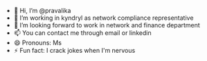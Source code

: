 - 👋 Hi, I’m @pravalika
- 👀 I’m working in kyndryl as network compliance representative 
- 💞️ I’m looking forward to work in network and finance department 
- 📫 You can contact me through email or linkedin
- 😄 Pronouns: Ms
- ⚡ Fun fact: I crack jokes when I'm nervous 

<!---
Rpravalika/Rpravalika is a ✨ special ✨ repository because its `README.md` (this file) appears on your GitHub profile.
You can click the Preview link to take a look at your changes.
--->

